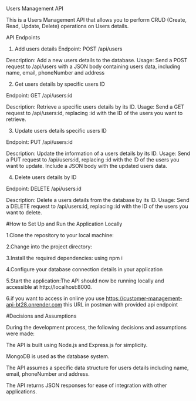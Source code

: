 Users Management API

This is a Users Management API that allows you to perform CRUD (Create, Read, Update, Delete) operations on Users details.

API Endpoints

1. Add users details
   Endpoint: POST /api/users

Description: Add a new users details to the database.
Usage: Send a POST request to /api/users with a JSON body containing users data, including name, email, phoneNumber and address

2. Get users details by specific users ID

Endpoint: GET /api/users:id

Description: Retrieve a specific users details by its ID.
Usage: Send a GET request to /api/users:id, replacing :id with the ID of the users you want to retrieve.

3. Update users details specific users ID

Endpoint: PUT /api/users:id

Description: Update the information of a users details by its ID.
Usage: Send a PUT request to /api/users:id, replacing :id with the ID of the users you want to update. Include a JSON body with the updated users data.

4. Delete users details by ID

Endpoint: DELETE /api/users:id

Description: Delete a users details from the database by its ID.
Usage: Send a DELETE request to /api/users:id, replacing :id with the ID of the users you want to delete.

#How to Set Up and Run the Application Locally

1.Clone the repository to your local machine:

2.Change into the project directory:

3.Install the required dependencies: using npm i

4.Configure your database connection details in your application

5.Start the application:The API should now be running locally and accessible at http://localhost:8000.

6.if you want to access in online you use https://customer-management-api-bt28.onrender.com this URL in postman with provided api endpoint

#Decisions and Assumptions

During the development process, the following decisions and assumptions were made:

The API is built using Node.js and Express.js for simplicity.

MongoDB is used as the database system.

The API assumes a specific data structure for users details including name, email, phoneNumber and address.

The API returns JSON responses for ease of integration with other applications.
